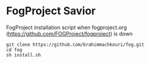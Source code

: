 # FogProject Savior
FogProject installation script when fogproject.org (https://github.com/FOGProject/fogproject) is down

```
git clone https://github.com/brahimmachkouri/fog.git
cd fog
sh install.sh
```
